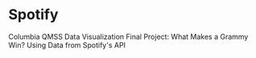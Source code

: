 # Spotify
Columbia QMSS Data Visualization Final Project: What Makes a Grammy Win? Using Data from Spotify's API
